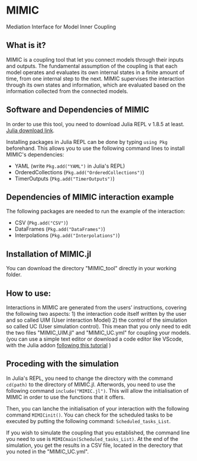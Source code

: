 # MIMIC
Mediation Interface for Model Inner Coupling

## What is it?
MIMIC is a coupling tool that let you connect models through their inputs and outputs.
The fundamental assumption of the coupling is that each model operates and evaluates its own internal states in a finite amount of time, from one internal step to the next. MIMIC supervises the interaction through its own states and information, which are evaluated based on the information collected from the connected models.


## Software and Dependencies of MIMIC
In order to use this tool, you need to download Julia REPL v 1.8.5 at least. [Julia download link](https://julialang.org/downloads/).

Installing packages in Julia REPL can be done by typing `using Pkg` beforehand. This allows you to use the following command lines to install MIMIC's dependencies:
- YAML (write `Pkg.add("YAML")` in Julia's REPL)
- OrderedCollections (`Pkg.add("OrderedCollections")`)
- TimerOutputs (`Pkg.add("TimerOutputs")`)

## Dependencies of MIMIC interaction example
The following packages are needed to run the example of the interaction:
- CSV (`Pkg.add("CSV")`)
- DataFrames (`Pkg.add("DataFrames")`)
- Interpolations (`Pkg.add("Interpolations")`)

## Installation of MIMIC.jl
You can download the directory "MIMIC_tool" directly in your working folder.

## How to use:
Interactions in MIMIC are generated from the users’ instructions, covering the following two aspects: 1) the interaction code itself written by the user and so called UIM (User interaction Model) 2) the control of the simulation so called UC (User simulation control). 
This mean that you only need to edit the two files "MIMIC_UIM.jl" and "MIMIC_UC.yml" for coupling your models. (you can use a simple text editor or download a code editor like VScode, with the Julia addon [following this tutorial](https://code.visualstudio.com/docs/languages/julia) )

## Proceding with the simulation

In Julia's REPL, you need to change the directory with the command `cd(path)` to the directory of MIMIC.jl. Afterwords, you need to use the following command `include("MIMIC.jl")`. This will allow the initialisation of MIMIC in order to use the functions that it offers.

Then, you can lanche the initialisation of your interaction with the following command `MIMICinit()`. You can check for the scheduled tasks to be executed by putting the following command: `Scheduled_tasks_List`.

If you wish to simulate the coupling that you established, the command line you need to use is `MIMICmain(Scheduled_tasks_List)`.
At the end of the simulation, you get the results in a CSV file, located in the derectory that you noted in the "MIMIC_UC.yml".


